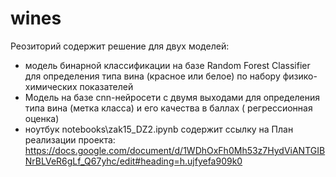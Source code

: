 # wines
Реозиторий содержит решение для двух моделей:
* модель бинарной классификации на базе Random Forest Classifier для определения типа вина (красное или  белое) по набору физико-химических показателей
* Модель на базе cnn-нейросети с двумя выходами для определения типа вина  (метка класса) и его качества в баллах ( регрессионная оценка)
* ноутбук notebooks\zak15_DZ2.ipynb содержит ссылку на План реализации проекта: https://docs.google.com/document/d/1WDhOxFh0Mh53z7HydViANTGIBNrBLVeR6gLf_Q67yhc/edit#heading=h.ujfyefa909k0